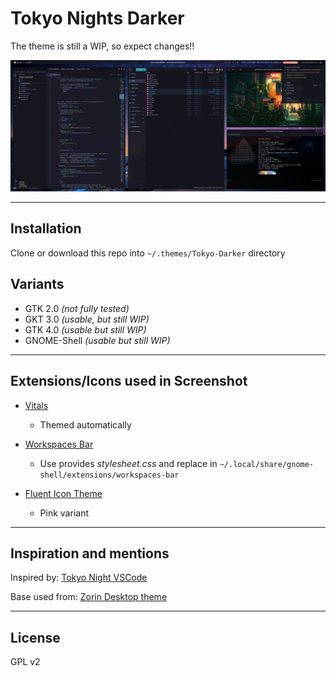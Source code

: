 # Tokyo Nights Darker

The theme is still a WIP, so expect changes!!

![Screenshot](https://github.com/ad-on-is/Tokyo-Darker/raw/e0061961ad1925252260f9d38b025438337d2b98/images/screen1.jpg)

---

## Installation

Clone or download this repo into `~/.themes/Tokyo-Darker` directory

## Variants

- GTK 2.0 _(not fully tested)_
- GKT 3.0 _(usable, but still WIP)_
- GTK 4.0 _(usable but still WIP)_
- GNOME-Shell _(usable but still WIP)_

---

## Extensions/Icons used in Screenshot

- [Vitals](https://extensions.gnome.org/extension/1460/vitals/)
  - Themed automatically
- [Workspaces Bar](https://extensions.gnome.org/extension/3851/workspaces-bar/)

  - Use provides _stylesheet.css_ and replace in `~/.local/share/gnome-shell/extensions/workspaces-bar`

- [Fluent Icon Theme](https://github.com/vinceliuice/Fluent-icon-theme)
  - Pink variant

---

## Inspiration and mentions

Inspired by: [Tokyo Night VSCode](https://github.com/enkia/tokyo-night-vscode-theme)

Base used from: [Zorin Desktop theme](https://github.com/ZorinOS/zorin-desktop-themes)

---

## License

GPL v2
